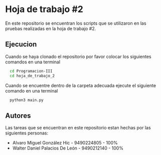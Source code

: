 # Hoja de trabajo #2
En este repositorio se encuentran los scripts que se utilizaron en las pruebas realizadas en la hoja de trabajo #2.

## Ejecucion

Cuando se haya clonado el repositorio por favor colocar los siguientes comandos en una terminal

```bash
  cd Programacion-III
  cd hoja_de_trabajo_2
```

Cuando se encuentre dentro de la carpeta adecuada ejecute el siguiente comando en una terminal

```bash
  python3 main.py
```

## Autores
Las tareas que se encuentran en  este repositorio estan hechas por las siguientes personas:
- Alvaro Miguel González Hic - 9490224805 - 100%
- Walter Daniel Palacios De León - 9490212140 - 100%
